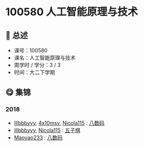 # 100580 人工智能原理与技术

## :rocket: 总述

* 课号：100580
* 课名：人工智能原理与技术
* 周学时 / 学分：3 / 3
* 时间：大二下学期

## :yum: 集锦

### 2018

* [lllbbbyyy](https://github.com/lllbbbyyy), [4x10msv](https://github.com/4x10msv), [Nicola115](https://github.com/Nicola115) : [八数码](https://github.com/lllbbbyyy/something-unintelligent)
* [lllbbbyyy](https://github.com/lllbbbyyy), [Nicola115](https://github.com/Nicola115) : [五子棋](https://github.com/lllbbbyyy/Gobang)
* [Maoyao233](https://github.com/Maoyao233) : [八数码](https://github.com/Maoyao233/8puzzle)

